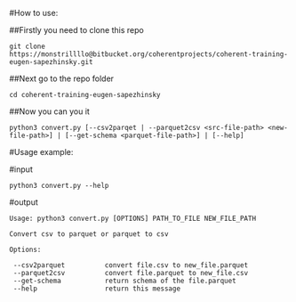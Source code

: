 #How to use:

##Firstly you need to clone this repo

    git clone https://monstrillllo@bitbucket.org/coherentprojects/coherent-training-eugen-sapezhinsky.git
    
##Next go to the repo folder

    cd coherent-training-eugen-sapezhinsky

##Now you can you it

    python3 convert.py [--csv2parqet | --parquet2csv <src-file-path> <new-file-path>] | [--get-schema <parquet-file-path>] | [--help]

#Usage example:

#input

    python3 convert.py --help

#output
        
    Usage: python3 convert.py [OPTIONS] PATH_TO_FILE NEW_FILE_PATH
    
    Convert csv to parquet or parquet to csv
    
    Options:
    
     --csv2parquet          convert file.csv to new_file.parquet
     --parquet2csv          convert file.parquet to new_file.csv
     --get-schema           return schema of the file.parquet
     --help                 return this message

